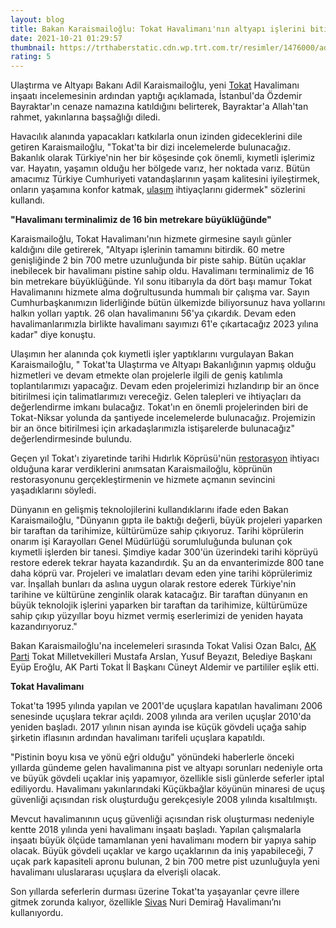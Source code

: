 ```yaml
--- 
layout: blog
title: Bakan Karaismailoğlu: Tokat Havalimanı'nın altyapı işlerini bitirdik
date: 2021-10-21 01:29:57
thumbnail: https://trthaberstatic.cdn.wp.trt.com.tr/resimler/1476000/adil-karaismailoglu-1477040.jpg
rating: 5
---
```

<p>
	Ulaştırma ve Altyapı Bakanı Adil Karaismailoğlu, yeni <a href="https://www.trthaber.com/etiket/tokat/" target="_blank">Tokat</a> Havalimanı inşaatı incelemesinin ardından yaptığı açıklamada, İstanbul'da Özdemir Bayraktar'ın cenaze namazına katıldığını belirterek, Bayraktar'a Allah'tan rahmet, yakınlarına başsağlığı diledi.</p>
<p>
	Havacılık alanında yapacakları katkılarla onun izinden gideceklerini dile getiren Karaismailoğlu, "Tokat'ta bir dizi incelemelerde bulunacağız. Bakanlık olarak Türkiye'nin her bir köşesinde çok önemli, kıymetli işlerimiz var. Hayatın, yaşamın olduğu her bölgede varız, her noktada varız. Bütün amacımız Türkiye Cumhuriyeti vatandaşlarının yaşam kalitesini iyileştirmek, onların yaşamına konfor katmak, <a href="https://www.trthaber.com/etiket/ulasim/" target="_blank">ulaşım</a> ihtiyaçlarını gidermek" sözlerini kullandı.</p>
<p>
	<strong>"Havalimanı terminalimiz de 16 bin metrekare büyüklüğünde"</strong></p>
<p>
	Karaismailoğlu, Tokat Havalimanı'nın hizmete girmesine sayılı günler kaldığını dile getirerek, "Altyapı işlerinin tamamını bitirdik. 60 metre genişliğinde 2 bin 700 metre uzunluğunda bir piste sahip. Bütün uçaklar inebilecek bir havalimanı pistine sahip oldu. Havalimanı terminalimiz de 16 bin metrekare büyüklüğünde. Yıl sonu itibarıyla da dört başı mamur Tokat Havalimanını hizmete alma doğrultusunda hummalı bir çalışma var. Sayın Cumhurbaşkanımızın liderliğinde bütün ülkemizde biliyorsunuz hava yollarını halkın yolları yaptık. 26 olan havalimanını 56'ya çıkardık. Devam eden havalimanlarımızla birlikte havalimanı sayımızı 61'e çıkartacağız 2023 yılına kadar" diye konuştu.</p>
<p>
	Ulaşımın her alanında çok kıymetli işler yaptıklarını vurgulayan Bakan Karaismailoğlu, " Tokat'ta Ulaştırma ve Altyapı Bakanlığının yapmış olduğu hizmetleri ve devam etmekte olan projelerle ilgili de geniş katılımla toplantılarımızı yapacağız. Devam eden projelerimizi hızlandırıp bir an önce bitirilmesi için talimatlarımızı vereceğiz. Gelen talepleri ve ihtiyaçları da değerlendirme imkanı bulacağız. Tokat'ın en önemli projelerinden biri de Tokat-Niksar yolunda da şantiyede incelemelerde bulunacağız. Projemizin bir an önce bitirilmesi için arkadaşlarımızla istişarelerde bulunacağız" değerlendirmesinde bulundu.</p>
<p>
	Geçen yıl Tokat'ı ziyaretinde tarihi Hıdırlık Köprüsü'nün <a href="https://www.trthaber.com/etiket/restorasyon/" target="_blank">restorasyon</a> ihtiyacı olduğuna karar verdiklerini anımsatan Karaismailoğlu, köprünün restorasyonunu gerçekleştirmenin ve hizmete açmanın sevincini yaşadıklarını söyledi.</p>
<p>
	Dünyanın en gelişmiş teknolojilerini kullandıklarını ifade eden Bakan Karaismailoğlu, "Dünyanın gıpta ile baktığı değerli, büyük projeleri yaparken bir taraftan da tarihimize, kültürümüze sahip çıkıyoruz. Tarihi köprülerin onarım işi Karayolları Genel Müdürlüğü sorumluluğunda bulunan çok kıymetli işlerden bir tanesi. Şimdiye kadar 300'ün üzerindeki tarihi köprüyü restore ederek tekrar hayata kazandırdık. Şu an da envanterimizde 800 tane daha köprü var. Projeleri ve imalatları devam eden yine tarihi köprülerimiz var. İnşallah bunları da aslına uygun olarak restore ederek Türkiye'nin tarihine ve kültürüne zenginlik olarak katacağız. Bir taraftan dünyanın en büyük teknolojik işlerini yaparken bir taraftan da tarihimize, kültürümüze sahip çıkıp yüzyıllar boyu hizmet vermiş eserlerimizi de yeniden hayata kazandırıyoruz."</p>
<p>
	Bakan Karaismailoğlu'na incelemeleri sırasında Tokat Valisi Ozan Balcı, <a href="https://www.trthaber.com/etiket/ak-parti/" target="_blank">AK Parti</a> Tokat Milletvekilleri Mustafa Arslan, Yusuf Beyazıt, Belediye Başkanı Eyüp Eroğlu, AK Parti Tokat İl Başkanı Cüneyt Aldemir ve partililer eşlik etti.</p>
<p>
	<strong>Tokat Havalimanı</strong></p>
<p>
	Tokat'ta 1995 yılında yapılan ve 2001'de uçuşlara kapatılan havalimanı 2006 senesinde uçuşlara tekrar açıldı. 2008 yılında ara verilen uçuşlar 2010'da yeniden başladı. 2017 yılının nisan ayında ise küçük gövdeli uçağa sahip şirketin iflasının ardından havalimanı tarifeli uçuşlara kapatıldı.</p>
<p>
	"Pistinin boyu kısa ve yönü eğri olduğu" yönündeki haberlerle önceki yıllarda gündeme gelen havalimanına pist ve altyapı sorunları nedeniyle orta ve büyük gövdeli uçaklar iniş yapamıyor, özellikle sisli günlerde seferler iptal ediliyordu. Havalimanı yakınlarındaki Küçükbağlar köyünün minaresi de uçuş güvenliği açısından risk oluşturduğu gerekçesiyle 2008 yılında kısaltılmıştı.</p>
<p>
	Mevcut havalimanının uçuş güvenliği açısından risk oluşturması nedeniyle kentte 2018 yılında yeni havalimanı inşaatı başladı. Yapılan çalışmalarla inşaatı büyük ölçüde tamamlanan yeni havalimanı modern bir yapıya sahip olacak. Büyük gövdeli uçaklar ve kargo uçaklarının da iniş yapabileceği, 7 uçak park kapasiteli apronu bulunan, 2 bin 700 metre pist uzunluğuyla yeni havalimanı uluslararası uçuşlara da elverişli olacak.</p>
<p>
	Son yıllarda seferlerin durması üzerine Tokat'ta yaşayanlar çevre illere gitmek zorunda kalıyor, özellikle <a href="https://www.trthaber.com/etiket/sivas/" target="_blank">Sivas</a> Nuri Demirağ Havalimanı’nı kullanıyordu.</p>
